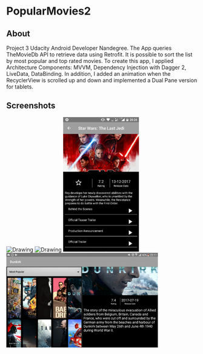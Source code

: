 # PopularMovies2

## About 
Project 3 Udacity Android Developer Nandegree. The App queries TheMovieDb API to retrieve data using Retrofit. It is possible to sort the list by most popular and top rated movies.
To create this app, I applied Architecture Components: MVVM, Dependency Injection with Dagger 2, LiveData, DataBinding.
In addition, I added an animation when the RecyclerView is scrolled up and down and implemented a Dual Pane version for tablets.

## Screenshots
<img src="./Screenshots/movies1popularport.png" alt="Drawing" width="200px"/> <img src="./Screenshots/movies1topratedport.png" alt="Drawing" width="200px"/> <img src="./Screenshots/detailsport.png" alt="Drawing" width="200px"/> <img src="./Screenshots/movies1tablet.png" alt="Drawing" width="400px"/>

